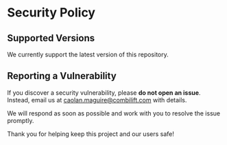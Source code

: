 # Security Policy

## Supported Versions

We currently support the latest version of this repository.

## Reporting a Vulnerability

If you discover a security vulnerability, please **do not open an issue**.  
Instead, email us at [caolan.maguire@combilift.com](mailto:caolan.maguire@combilift.com) with details.

We will respond as soon as possible and work with you to resolve the issue promptly.

Thank you for helping keep this project and our users safe!
